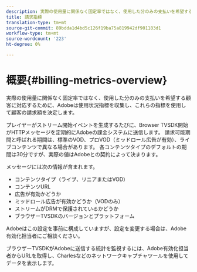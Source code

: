 ```yaml
---
description: 実際の使用量に関係なく固定率ではなく、使用した分のみの支払いを希望する顧客に対応するために、Adobeは使用状況指標を収集し、これらの指標を使用して顧客の請求額を決定します。
title: 請求指標
translation-type: tm+mt
source-git-commit: 89bdda1d4bd5c126f19ba75a819942df901183d1
workflow-type: tm+mt
source-wordcount: '223'
ht-degree: 0%

---
```



# 概要{#billing-metrics-overview}

実際の使用量に関係なく固定率ではなく、使用した分のみの支払いを希望する顧客に対応するために、Adobeは使用状況指標を収集し、これらの指標を使用して顧客の請求額を決定します。

プレイヤーがストリーム開始イベントを生成するたびに、Browser TVSDK開始がHTTPメッセージを定期的にAdobeの課金システムに送信します。 請求可能期間と呼ばれる期間は、標準のVOD、プロVOD（ミッドロール広告が有効）、ライブコンテンツで異なる場合があります。 各コンテンツタイプのデフォルトの期間は30分ですが、実際の値はAdobeとの契約によって決まります。

メッセージには次の情報が含まれます。

* コンテンツタイプ（ライブ、リニアまたはVOD）
* コンテンツURL
* 広告が有効かどうか
* ミッドロール広告が有効かどうか（VODのみ）
* ストリームがDRMで保護されているかどうか
* ブラウザーTVSDKのバージョンとプラットフォーム

Adobeはこの設定を事前に構成していますが、設定を変更する場合は、Adobe有効化担当者にご相談ください。

ブラウザーTVSDKがAdobeに送信する統計を監視するには、Adobe有効化担当者からURLを取得し、Charlesなどのネットワークキャプチャツールを使用してデータを表示します。

